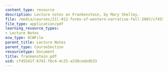 ```yaml
---
content_type: resource
description: Lecture notes on Frankenstein, by Mary Shelley.
file: /media/courses/21l-012-forms-of-western-narrative-fall-2007/cf45541f67d1f6c44c25a338cededb33_frankenstein.pdf
file_type: application/pdf
learning_resource_types:
- Lecture Notes
ocw_type: OCWFile
parent_title: Lecture Notes
parent_type: CourseSection
resourcetype: Document
title: frankenstein.pdf
uid: cf45541f-67d1-f6c4-4c25-a338cededb33
---
```

